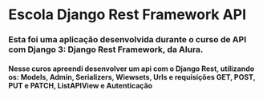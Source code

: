﻿# Escola Django Rest Framework API

### Esta foi uma aplicação desenvolvida durante o curso de API com Django 3: Django Rest Framework, da Alura. 
#### Nesse curos apreendi desenvolver um api com o Django Rest, utilizando os: Models, Admin, Serializers, Wiewsets, Urls e requisições GET, POST, PUT e PATCH, ListAPIView e Autenticação
